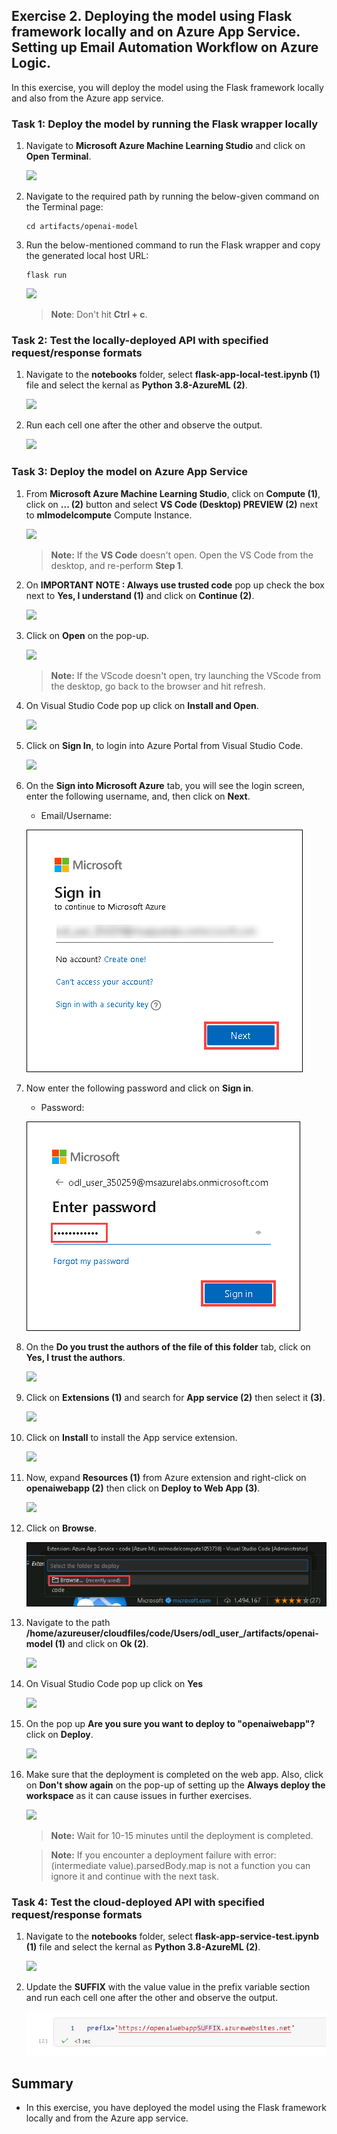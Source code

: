 ## Exercise 2. Deploying the model using Flask framework locally and on Azure App Service. Setting up Email Automation Workflow on Azure Logic.

In this exercise, you will deploy the model using the Flask framework locally and also from the Azure app service. 

### Task 1: Deploy the model by running the Flask wrapper locally

    
1. Navigate to **Microsoft Azure Machine Learning Studio** and click on **Open Terminal**.

   ![](Images/terminal.png)
   
1. Navigate to the required path by running the below-given command on the Terminal page:

    ```
    cd artifacts/openai-model
    ```
1. Run the below-mentioned command to run the Flask wrapper and copy the generated local host URL:

   ```
   flask run
   ```
   ![](Images/localhosturl.png)

   > **Note**: Don't hit **Ctrl + c**.
   
### Task 2: Test the locally-deployed API with specified request/response formats

1. Navigate to the **notebooks** folder, select **flask-app-local-test.ipynb (1)** file and select the kernal as **Python 3.8-AzureML (2)**.

    ![](Images/bots-ex2-t2-s1.png)
    
1. Run each cell one after the other and observe the output. 

   ![](Images/bots-ex2-t2-s2.png)
    
### Task 3: Deploy the model on Azure App Service

1. From **Microsoft Azure Machine Learning Studio**, click on **Compute (1)**, click on **... (2)** button and select **VS Code (Desktop) PREVIEW (2)** next to **mlmodelcompute<inject key="DeploymentID" enableCopy="false"/>** Compute Instance.

    ![](Images/selecting-vscode.png)

     > **Note:** If the **VS Code** doesn't open. Open the VS Code from the desktop, and re-perform **Step 1**.

1. On **IMPORTANT NOTE : Always use trusted code** pop up check the box next to **Yes, I understand (1)** and click on **Continue (2)**.

    ![](Images/impnote.png)

1. Click on **Open** on the pop-up.

    ![](Images/open.png)

   > **Note:** If the VScode doesn't open, try launching the VScode from the desktop, go back to the browser and hit refresh.  

3. On Visual Studio Code pop up click on **Install and Open**.

    ![](Images/installadopen.png)
    
1. Click on **Sign In**, to login into Azure Portal from Visual Studio Code.

    ![](Images/vscodesignin.png)
    
1. On the **Sign into Microsoft Azure** tab, you will see the login screen, enter the following username, and, then click on **Next**.

   * Email/Username: <inject key="AzureAdUserEmail"></inject>

   ![](https://github.com/CloudLabsAI-Azure/AIW-SAP-on-Azure/raw/main/media/M2-Ex1-portalsignin-1.png?raw=true)

3. Now enter the following password and click on **Sign in**. 

   * Password: <inject key="AzureAdUserPassword"></inject>

   ![](https://github.com/CloudLabsAI-Azure/AIW-SAP-on-Azure/blob/main/media/M2-Ex1-portalsignin-2.png?raw=true)
   

1. On the **Do you trust the authors of the file of this folder** tab, click on **Yes, I trust the authors**.

    ![](Images/yesItrust.png)

1. Click on **Extensions (1)** and search for **App service (2)** then select it **(3)**.

    ![](Images/extension.png)
    
1. Click on **Install** to install the App service extension.

    ![](Images/installappservice.png)
    
3. Now, expand **Resources (1)** from Azure extension and right-click on **openaiwebapp<inject key="DeploymentID" enableCopy="false"/> (2)** then click on **Deploy to Web App (3)**.

    ![](Images/deploytowebapp.png)
    
4. Click on **Browse**.

    ![](Images/browser.png)

5. Navigate to the path **/home/azureuser/cloudfiles/code/Users/odl_user_<inject key="DeploymentID" enableCopy="false"/>/artifacts/openai-model (1)** and click on **Ok (2)**.

    ![](Images/openaifolder.png)
    
6. On Visual Studio Code pop up click on **Yes**

    ![](Images/vscodeyess.png)
    
7. On the pop up **Are you sure you want to deploy to "openaiwebapp<inject key="DeploymentID" enableCopy="false"/>"?** click on **Deploy**.

    ![](Images/Openai1.1.png)
   
8. Make sure that the deployment is completed on the web app. Also, click on **Don't show again** on the pop-up of setting up the **Always deploy the workspace** as it can cause issues in further exercises. 
   
   ![](Images/openaiwebdeployment.png)
   
   > **Note:** Wait for 10-15 minutes until the deployment is completed.
   
   > **Note:** If you encounter a deployment failure with error: (intermediate value).parsedBody.map is not a function you can ignore it and continue with the next task. 
   
### Task 4: Test the cloud-deployed API with specified request/response formats

1. Navigate to the **notebooks** folder, select **flask-app-service-test.ipynb (1)** file and select the kernal as **Python 3.8-AzureML (2)**.

   ![](/Images/bots-ex2-t4-s1.png)
    
1. Update the **SUFFIX** with the value **<inject key="DeploymentID" enableCopy="false"/>** value in the prefix variable section and run each cell one after the other and observe the output. 

   ![](Images/prefix.png)

 ## Summary

* In this exercise, you have deployed the model using the Flask framework locally and from the Azure app service. 

